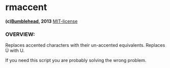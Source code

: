 rmaccent
========
**(c)[Bumblehead][0], 2013** [MIT-license](#license)  

### OVERVIEW:

Replaces accented characters with their un-accented equivalents. Replaces Ü with U.

If you need this script you are probably solving the wrong problem.

[0]: http://www.bumblehead.com                            "bumblehead"